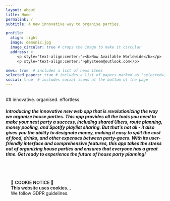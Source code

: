 ```yaml
---
layout: about
title: Home
permalink: /
subtitle: A new innovative way to organise parties.

profile:
  align: right
  image: demonic.jpg
  image_circular: true # crops the image to make it circular
  address: >
     <p style="text-align:center;"><b>Now Available Worldwide</b></p>
     <p style="text-align:center;">physteem@outlook.com</p>

news: true  # includes a list of news items
selected_papers: true # includes a list of papers marked as "selected={true}"
social: true  # includes social icons at the bottom of the page
---
```

<br />
## <a class="wow fadeIn" data-wow-delay="0.5s">innovative. organised. effortless.</a>

<br />

##### <a class="wow fadeIn" data-wow-delay="0.5s">Introducing the innovative new web app that is revolutionizing the way we organize house parties. This app provides all the tools you need to make your next party a success, including shared Ubers, route planning, money pooling, and Spotify playlist sharing. But that's not all - it also gives you the ability to designate money, making it easy to split the cost of food, drinks, and other expenses between party-goers. With its user-friendly interface and comprehensive features, this app takes the stress out of organizing house parties and ensures that everyone has a great time. Get ready to experience the future of house party planning!</a>

<br />

<!-- <a class="wow fadeIn" data-wow-delay="1s">Other than academic stuff, I am a decent pianist, and working on self-composing various pieces (piano and otherwise), primarily in the neo-Classical style, though I tend to disregard genres for the most part. I also work on piano arrangements if I have any spare time, and music production in Logic Pro X (or Ableton Live). Please follow me on Strava if you like MTB or running and shit. Follow me on Instagram for personal schenanigans.</a> -->

<br />

<div class="card mt-3 wow fadeIn" data-wow-delay="1s" style="padding: 1rem;">
  <div class="wow fadeIn" data-wow-delay="1.1s"><b style="font-weight:600!important;">🍪 COOKIE NOTICE 🍪</b></div>
  <div class="wow fadeIn" data-wow-delay="1.2s"><b style="font-weight:600!important;">This website uses cookies...</b> 
  <br />
  We follow GDPR guidelines.
</div>
</div>

<br />
